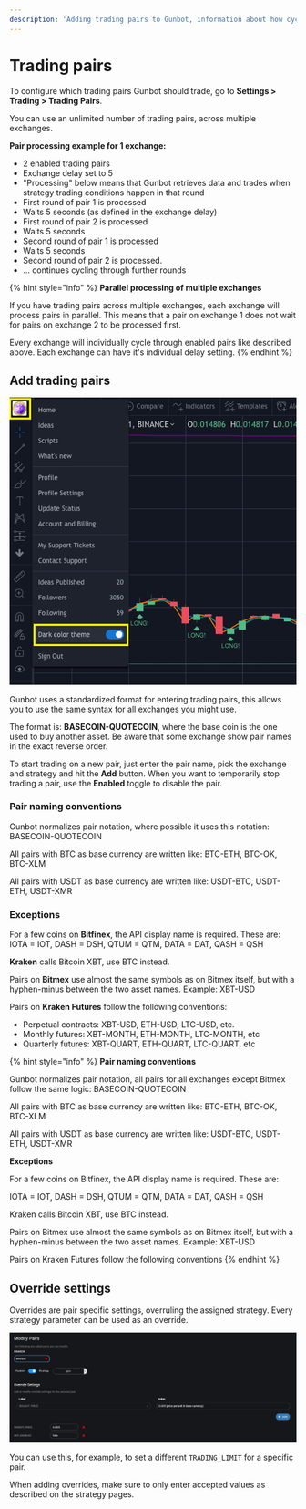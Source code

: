 ```yaml
---
description: 'Adding trading pairs to Gunbot, information about how cycling works.'
---
```


# Trading pairs

To configure which trading pairs Gunbot should trade, go to **Settings &gt; Trading &gt; Trading Pairs**.

You can use an unlimited number of trading pairs, across multiple exchanges.

**Pair processing example for 1 exchange:**

* 2 enabled trading pairs
* Exchange delay set to 5
* "Processing" below means that Gunbot retrieves data and trades when strategy trading conditions happen in that round
* First round of pair 1 is processed
* Waits 5 seconds \(as defined in the exchange delay\)
* First round of pair 2 is processed
* Waits 5 seconds
* Second round of pair 1 is processed
* Waits 5 seconds
* Second round of pair 2 is processed.
* ... continues cycling through further rounds

{% hint style="info" %}
**Parallel processing of multiple exchanges**

If you have trading pairs across multiple exchanges, each exchange will process pairs in parallel. This means that a pair on exchange 1 does not wait for pairs on exchange 2 to be processed first.

Every exchange will individually cycle through enabled pairs like described above. Each exchange can have it's individual delay setting.
{% endhint %}

## Add trading pairs

![](../../.gitbook/assets/image%20%2841%29.png)

Gunbot uses a standardized format for entering trading pairs, this allows you to use the same syntax for all exchanges you might use.

The format is: **BASECOIN-QUOTECOIN**, where the base coin is the one used to buy another asset. Be aware that some exchange show pair names in the exact reverse order.

To start trading on a new pair, just enter the pair name, pick the exchange and strategy and hit the **Add** button. When you want to temporarily stop trading a pair, use the **Enabled** toggle to disable the pair.



### Pair naming conventions 

Gunbot normalizes pair notation, where possible it uses this notation: BASECOIN-QUOTECOIN 

All pairs with BTC as base currency are written like: BTC-ETH, BTC-OK, BTC-XLM 

All pairs with USDT as base currency are written like: USDT-BTC, USDT-ETH, USDT-XMR 

### Exceptions 

For a few coins on **Bitfinex**, the API display name is required. These are: IOTA = IOT, DASH = DSH, QTUM = QTM, DATA = DAT, QASH = QSH 

**Kraken** calls Bitcoin XBT, use BTC instead. 

Pairs on **Bitmex** use almost the same symbols as on Bitmex itself, but with a hyphen-minus between the two asset names. Example: XBT-USD 

Pairs on **Kraken Futures** follow the following conventions:

* Perpetual contracts: XBT-USD, ETH-USD, LTC-USD, etc.
* Monthly futures: XBT-MONTH, ETH-MONTH, LTC-MONTH, etc
* Quarterly futures: XBT-QUART, ETH-QUART, LTC-QUART, etc



{% hint style="info" %}
**Pair naming conventions**

Gunbot normalizes pair notation, all pairs for all exchanges except Bitmex follow the same logic: BASECOIN-QUOTECOIN

All pairs with BTC as base currency are written like: BTC-ETH, BTC-OK, BTC-XLM

All pairs with USDT as base currency are written like: USDT-BTC, USDT-ETH, USDT-XMR

**Exceptions**

For a few coins on Bitfinex, the API display name is required. These are:

IOTA = IOT, DASH = DSH, QTUM = QTM, DATA = DAT, QASH = QSH

Kraken calls Bitcoin XBT, use BTC instead.

Pairs on Bitmex use almost the same symbols as on Bitmex itself, but with a hyphen-minus between the two asset names. Example: XBT-USD

Pairs on Kraken Futures follow the following conventions
{% endhint %}

## Override settings

Overrides are pair specific settings, overruling the assigned strategy. Every strategy parameter can be used as an override.

![](../../.gitbook/assets/image%20%2825%29.png)

You can use this, for example, to set a different `TRADING_LIMIT` for a specific pair.

When adding overrides, make sure to only enter accepted values as described on the strategy pages.

